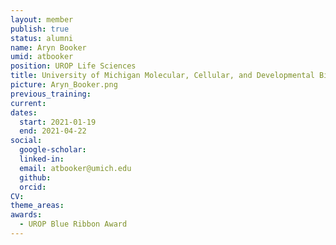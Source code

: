 ```yaml
---
layout: member
publish: true
status: alumni
name: Aryn Booker
umid: atbooker
position: UROP Life Sciences
title: University of Michigan Molecular, Cellular, and Developmental Biology 
picture: Aryn_Booker.png
previous_training: 
current:
dates:
  start: 2021-01-19
  end: 2021-04-22
social: 
  google-scholar: 
  linked-in: 
  email: atbooker@umich.edu
  github:
  orcid:
CV: 
theme_areas:
awards:
  - UROP Blue Ribbon Award
---
```


